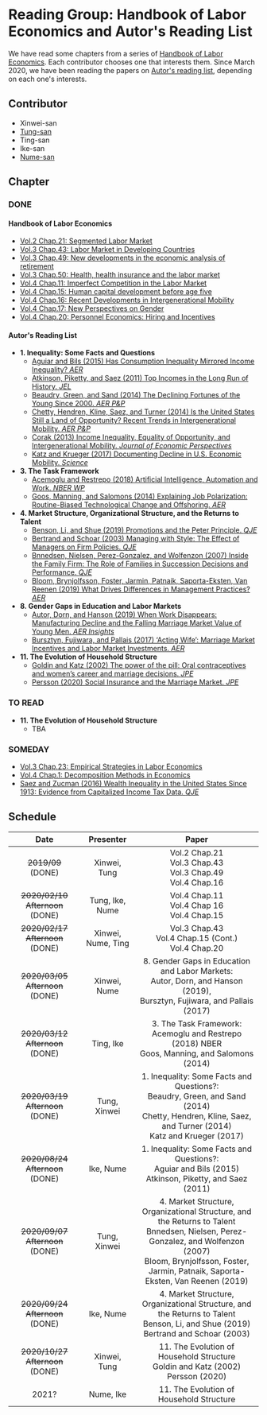 # Reading Group: Handbook of Labor Economics and Autor's Reading List

We have read some chapters from a series of [Handbook of Labor Economics](https://www.sciencedirect.com/handbook/handbook-of-labor-economics).
Each contributor chooses one that interests them.
Since March 2020, we have been reading the papers on [Autor's reading list](https://economics.mit.edu/files/15417), depending on each one's interests.

## Contributor

- Xinwei-san
- [Tung-san](https://github.com/s-saisw)
- Ting-san
- Ike-san
- [Nume-san](https://github.com/kainume)

## Chapter

### DONE

#### Handbook of Labor Economics

- [Vol.2 Chap.21: Segmented Labor Market](https://www.sciencedirect.com/science/article/pii/S1573446386020114)
- [Vol.3 Chap.43: Labor Market in Developing Countries](https://www.sciencedirect.com/science/article/pii/S1573446399300298)
- [Vol.3 Chap.49: New developments in the economic analysis of retirement](https://www.sciencedirect.com/science/article/pii/S1573446399300407)
- [Vol.3 Chap.50: Health, health insurance and the labor market](https://www.sciencedirect.com/science/article/abs/pii/S1573446399300419)
- [Vol.4 Chap.11: Imperfect Competition in the Labor Market](https://www.sciencedirect.com/science/article/pii/S0169721811024099)
- [Vol.4 Chap.15: Human capital development before age five](https://www.sciencedirect.com/science/article/pii/S0169721811024130)
- [Vol.4 Chap.16: Recent Developments in Intergenerational Mobility](https://www.sciencedirect.com/science/article/pii/S0169721811024142)
- [Vol.4 Chap.17: New Perspectives on Gender](https://www.sciencedirect.com/science/article/pii/S0169721811024154)
- [Vol.4 Chap.20: Personnel Economics: Hiring and Incentives](https://www.sciencedirect.com/science/article/pii/S016972181102418X)

#### Autor's Reading List

- **1.  Inequality: Some Facts and Questions**
  - [Aguiar and Bils (2015) Has Consumption Inequality Mirrored Income Inequality? _AER_](https://www.aeaweb.org/articles?id=10.1257/aer.20120599)
  - [Atkinson, Piketty, and Saez (2011) Top Incomes in the Long Run of History. _JEL_](https://www.aeaweb.org/articles?id=10.1257/jel.49.1.3)
  - [Beaudry, Green, and Sand (2014) The Declining Fortunes of
the Young Since 2000. _AER P&P_](https://www.aeaweb.org/articles?id=10.1257/aer.104.5.381)
  - [Chetty, Hendren, Kline, Saez, and Turner (2014)
Is the United States Still a Land of Opportunity? Recent Trends in Intergenerational Mobility. _AER P&P_](https://www.aeaweb.org/articles?id=10.1257/aer.104.5.141)
  - [Corak (2013) Income Inequality, Equality of Opportunity, and Intergenerational
Mobility. _Journal of Economic Perspectives_](https://www.aeaweb.org/articles?id=10.1257/jep.27.3.79)
  - [Katz and Krueger (2017) Documenting Decline in U.S. Economic
Mobility. _Science_](https://science.sciencemag.org/content/356/6336/382.summary)
- **3. The Task Framework**
  - [Acemoglu and Restrepo (2018) Artificial Intelligence, Automation and Work. _NBER WP_](https://www.nber.org/papers/w24196)
  - [Goos, Manning, and Salomons (2014) Explaining Job Polarization:
Routine-Biased Technological Change and Offshoring. _AER_](https://www.aeaweb.org/articles?id=10.1257/aer.104.8.2509)
- **4. Market Structure, Organizational Structure, and the Returns to Talent**
  - [Benson, Li, and Shue (2019) Promotions and the Peter Principle. _QJE_](https://academic.oup.com/qje/article/134/4/2085/5550760)
  - [Bertrand and Schoar (2003) Managing with Style: The Effect of Managers on Firm Policies. _QJE_](https://academic.oup.com/qje/article/118/4/1169/1925095)
  - [Bnnedsen, Nielsen, Perez-Gonzalez, and Wolfenzon (2007) Inside the Family Firm: The Role of Families in Succession Decisions and Performance. _QJE_](https://academic.oup.com/qje/article/122/2/647/1942108)
  - [Bloom, Brynjolfsson, Foster, Jarmin, Patnaik, Saporta-Eksten, Van Reenen (2019) What Drives Differences in Management Practices? _AER_](https://www.aeaweb.org/articles?id=10.1257/aer.20170491)
- **8. Gender Gaps in Education and Labor Markets**
  - [Autor, Dorn, and Hanson (2019) When Work Disappears: Manufacturing Decline and the Falling Marriage Market Value of Young Men. _AER Insights_](https://www.aeaweb.org/articles?id=10.1257/aeri.20180010)
  - [Bursztyn, Fujiwara, and Pallais (2017) ‘Acting Wife’: Marriage
Market Incentives and Labor Market Investments. _AER_](https://www.aeaweb.org/articles?id=10.1257/aer.20170029)
- **11. The Evolution of Household Structure**
  - [Goldin and Katz (2002) The power of the pill: Oral contraceptives and women’s career and marriage decisions. _JPE_](https://www.journals.uchicago.edu/doi/full/10.1086/340778)
  - [Persson (2020) Social Insurance and the Marriage Market. _JPE_](https://www.journals.uchicago.edu/doi/full/10.1086/704073?af=R&mobileUi=0)

### TO READ

- **11. The Evolution of Household Structure**
  - TBA


### SOMEDAY

- [Vol.3 Chap.23: Empirical Strategies in Labor Economics](https://www.sciencedirect.com/science/article/pii/S1573446399030047)
- [Vol.4 Chap.1: Decomposition Methods in Economics](https://www.sciencedirect.com/science/article/pii/S0169721811004072)
- [Saez and Zucman (2016) Wealth Inequality in the United States Since 1913: Evidence from Capitalized Income Tax Data. _QJE_](https://academic.oup.com/qje/article/131/2/519/2607097)

## Schedule

| Date | Presenter | Paper |  
|:--:|:--:|:--:|
| ~~2019/09~~ (DONE) | Xinwei, Tung| Vol.2 Chap.21 <br> Vol.3 Chap.43 <br> Vol.3 Chap.49 <br> Vol.4 Chap.16 |  
| ~~2020/02/10 Afternoon~~ (DONE)| Tung, Ike, Nume| Vol.4 Chap.11 <br> Vol.4 Chap 16 <br> Vol.4 Chap.15 |  
| ~~2020/02/17 Afternoon~~ (DONE) | Xinwei, Nume, Ting | Vol.3 Chap.43 <br> Vol.4 Chap.15 (Cont.) <br> Vol.4 Chap.20 |  
| ~~2020/03/05 Afternoon~~ (DONE) | Xinwei, Nume | 8. Gender Gaps in Education and Labor Markets: <br> Autor, Dorn, and Hanson (2019), <br> Bursztyn, Fujiwara, and Pallais (2017)  |
| ~~2020/03/12 Afternoon~~ (DONE) | Ting, Ike | 3.  The Task Framework: <br> Acemoglu and Restrepo (2018) NBER <br> Goos, Manning, and Salomons (2014) |
| ~~2020/03/19 Afternoon~~ (DONE) | Tung, Xinwei | 1. Inequality: Some Facts and Questions?: <br> Beaudry, Green, and Sand (2014) <br> Chetty, Hendren, Kline, Saez, and Turner (2014) <br> Katz and Krueger (2017) | 
| ~~2020/08/24 Afternoon~~ (DONE) | Ike, Nume | 1. Inequality: Some Facts and Questions?: <br> Aguiar and Bils (2015) <br> Atkinson, Piketty, and Saez (2011) <br>| 
| ~~2020/09/07 Afternoon~~ (DONE) | Tung, Xinwei | 4. Market Structure, Organizational Structure, and the Returns to Talent <br> Bnnedsen, Nielsen, Perez-Gonzalez, and Wolfenzon (2007) <br> Bloom, Brynjolfsson, Foster, Jarmin, Patnaik, Saporta-Eksten, Van Reenen (2019)|
| ~~2020/09/24 Afternoon~~ (DONE) | Ike, Nume |4. Market Structure, Organizational Structure, and the Returns to Talent <br> Benson, Li, and Shue (2019) <br> Bertrand and Schoar (2003) |
| ~~2020/10/27 Afternoon~~ (DONE) | Xinwei, Tung | 11. The Evolution of Household Structure <br> Goldin and Katz (2002) <br> Persson (2020) |
| 2021? | Nume, Ike | 11. The Evolution of Household Structure |
